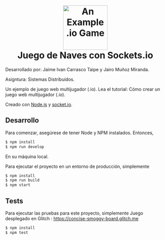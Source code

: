 <h1 align="center">
    <img alt="An Example .io Game" title="An Example .io Game" src="https://github.com/vzhou842/example-.io-game/blob/master/public/assets/icon.svg" width="140"> <br />
    Juego de Naves con Sockets.io
</h1>

Desarrollado por: Jaime Ivan Carrasco Taipe y Jairo Muñoz Miranda.

Asigntura: Sistemas Distribuidos.

Un ejemplo de juego web multijugador (.io). Lea el tutorial: Cómo crear un juego web multijugador (.io).

Creado con [Node.js](https://nodejs.org/) y [socket.io](https://socket.io/).


## Desarrollo

Para comenzar, asegúrese de tener Node y NPM instalados. Entonces,

```bash
$ npm install
$ npm run develop
```

En su máquina local.

Para ejecutar el proyecto en un entorno de producción, simplemente

```bash
$ npm install
$ npm run build
$ npm start
```

## Tests

Para ejecutar las pruebas para este proyecto, simplemente
Juego desplegado en Glitch :
https://concise-smoggy-board.glitch.me

```bash
$ npm install
$ npm test
```
